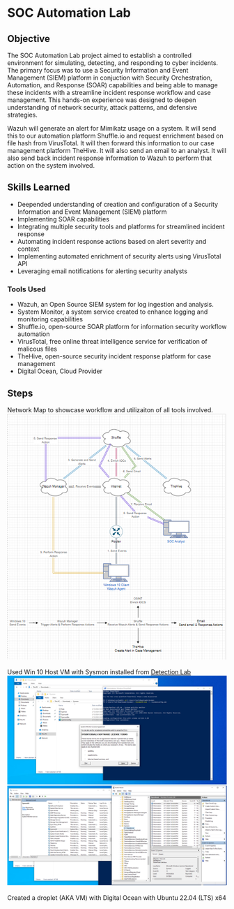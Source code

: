 # SOC Automation Lab

## Objective
The SOC Automation Lab project aimed to establish a controlled environment for simulating, detecting, and responding to cyber incidents. The primary focus was to use a Security Information and Event Management (SIEM) platform in conjuction with Security Orchestration, Automation, and Response (SOAR) capabilities and being able to manage these incidents with a streamline incident response workflow and case management. This hands-on experience was designed to deepen understanding of network security, attack patterns, and defensive strategies.

Wazuh will generate an alert for Mimikatz usage on a system. It will send this to our automation platform Shuffle.io and request enrichment based on file hash from VirusTotal. It will then forward this information to our case management platform TheHive. It will also send an email to an analyst.  It will also send back incident response information to Wazuh to perform that action on the system involved. 


## Skills Learned
- Deepended understanding of creation and configuration of a Security Information and Event Management (SIEM) platform
- Implementing SOAR capabilities
- Integrating multiple security tools and platforms for streamlined incident response
- Automating incident response actions based on alert severity and context
- Implementing automated enrichment of security alerts using VirusTotal API
- Leveraging email notifications for alerting security analysts

### Tools Used
- Wazuh, an Open Source SIEM system for log ingestion and analysis.
- System Monitor, a system service created to enhance logging and monitoring capabilities
- Shuffle.io, open-source SOAR platform for information security workflow automation
- VirusTotal, free online threat intelligence service for verification of malicous files
- TheHive, open-source security incident response platform for case management
- Digital Ocean, Cloud Provider

## Steps
Network Map to showcase workflow and utilizaiton of all tools involved. <br>
<img src="https://github.com/enriquemed23/SOC-Automation-Lab/blob/main/NetworkMap.PNG"  /> <br> <br>
Used Win 10 Host VM with Sysmon installed from <a href="https://github.com/enriquemed23/Detection-Lab/tree/main">Detection Lab</a>
<img src="https://github.com/enriquemed23/Detection-Lab/blob/main/Sysmon install.PNG"  /> 
<img src="https://github.com/enriquemed23/Detection-Lab/blob/main/Sysmon confirmed.PNG" /> <br> <br>
Created a droplet (AKA VM) with Digital Ocean with Ubuntu 22.04 (LTS) x64 
